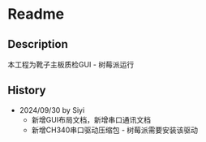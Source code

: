 # Readme

## Description
本工程为靴子主板质检GUI - 树莓派运行

## History
 * 2024/09/30 by Siyi
    - 新增GUI布局文档，新增串口通讯文档 
    - 新增CH340串口驱动压缩包 - 树莓派需要安装该驱动
   

